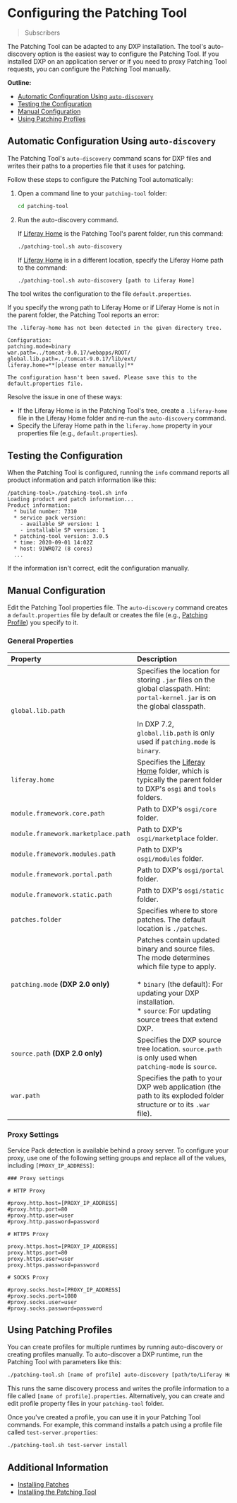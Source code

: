 # Configuring the Patching Tool

> Subscribers

The Patching Tool can be adapted to any DXP installation. The tool's auto-discovery option is the easiest way to configure the Patching Tool. If you installed DXP on an application server or if you need to proxy Patching Tool requests, you can configure the Patching Tool manually. 

**Outline:**

* [Automatic Configuration Using `auto-discovery`](#automatic-configuration-using-auto-discovery)
* [Testing the Configuration](#testing-the-configuration)
* [Manual Configuration](#manual-configuration)
* [Using Patching Profiles](#using-patching-profiles)

## Automatic Configuration Using `auto-discovery`

The Patching Tool's `auto-discovery` command scans for DXP files and writes their paths to a properties file that it uses for patching.

Follow these steps to configure the Patching Tool automatically:

1. Open a command line to your `patching-tool` folder:

    ```bash
    cd patching-tool
    ```

1. Run the auto-discovery command.

    If [Liferay Home](../../reference/liferay-home.md) is the Patching Tool's parent folder, run this command:

    ```bash
    ./patching-tool.sh auto-discovery
    ```

    If [Liferay Home](../../reference/liferay-home.md) is in a different location, specify the Liferay Home path to the command:

    ```bash
    ./patching-tool.sh auto-discovery [path to Liferay Home]
    ```

The tool writes the configuration to the file `default.properties`.

If you specify the wrong path to Liferay Home or if Liferay Home is not in the parent folder, the Patching Tool reports an error:

```
The .liferay-home has not been detected in the given directory tree.

Configuration:
patching.mode=binary
war.path=../tomcat-9.0.17/webapps/ROOT/
global.lib.path=../tomcat-9.0.17/lib/ext/
liferay.home=**[please enter manually]**

The configuration hasn't been saved. Please save this to the default.properties file.
```

Resolve the issue in one of these ways:

* If the Liferay Home is in the Patching Tool's tree, create a `.liferay-home` file in the Liferay Home folder and re-run the `auto-discovery` command.
* Specify the Liferay Home path in the `liferay.home` property in your properties file (e.g., `default.properties`).

## Testing the Configuration

When the Patching Tool is configured, running the `info` command reports all product information and patch information like this:

```
/patching-tool>./patching-tool.sh info
Loading product and patch information...
Product information:
  * build number: 7310
  * service pack version:
    - available SP version: 1
    - installable SP version: 1
  * patching-tool version: 3.0.5
  * time: 2020-09-01 14:02Z
  * host: 91WRQ72 (8 cores)
  ...
```

If the information isn't correct, edit the configuration manually.

## Manual Configuration

Edit the Patching Tool properties file. The `auto-discovery` command creates a `default.properties` file by default or creates the file (e.g., [Patching Profile](#using-patching-profiles)) you specify to it.

### General Properties

| Property | Description |
| :------- | :---------- |
| `global.lib.path` | Specifies the location for storing `.jar` files on the global classpath. Hint: `portal-kernel.jar` is on the global classpath.<br><br>In DXP 7.2, `global.lib.path` is only used if `patching.mode` is `binary`.  |
| `liferay.home` | Specifies the [Liferay Home](../../reference/liferay-home.md) folder, which is typically the parent folder to DXP's `osgi` and `tools` folders. |
| `module.framework.core.path` | Path to DXP's `osgi/core` folder. |
| `module.framework.marketplace.path` | Path to DXP's `osgi/marketplace` folder. |
| `module.framework.modules.path` | Path to DXP's `osgi/modules` folder. |
| `module.framework.portal.path` | Path to DXP's `osgi/portal` folder. |
| `module.framework.static.path` | Path to DXP's `osgi/static` folder. |
| `patches.folder` | Specifies where to store patches. The default location is `./patches`. |
| `patching.mode` **(DXP 2.0 only)** | Patches contain updated binary and source files. The mode determines which file type to apply.<br><br>* `binary` (the default): For updating your DXP installation.<br>* `source`: For updating source trees that extend DXP. |
| `source.path` **(DXP 2.0 only)** | Specifies the DXP source tree location. `source.path` is only used when `patching-mode` is `source`. |
| `war.path` | Specifies the path to your DXP web application (the path to its exploded folder structure or to its `.war` file). |

### Proxy Settings

Service Pack detection is available behind a proxy server. To configure your proxy, use one of the following setting groups and replace all of the values, including `[PROXY_IP_ADDRESS]`:

```properties
### Proxy settings

# HTTP Proxy

#proxy.http.host=[PROXY_IP_ADDRESS]
#proxy.http.port=80
#proxy.http.user=user
#proxy.http.password=password

# HTTPS Proxy

proxy.https.host=[PROXY_IP_ADDRESS]
proxy.https.port=80
proxy.https.user=user
proxy.https.password=password

# SOCKS Proxy

#proxy.socks.host=[PROXY_IP_ADDRESS]
#proxy.socks.port=1080
#proxy.socks.user=user
#proxy.socks.password=password
```

## Using Patching Profiles

You can create profiles for multiple runtimes by running auto-discovery or creating profiles manually. To auto-discover a DXP runtime, run the Patching Tool with parameters like this:

```bash
./patching-tool.sh [name of profile] auto-discovery [path/to/Liferay Home]
```

This runs the same discovery process and writes the profile information to a file called `[name of profile].properties`. Alternatively, you can create and edit profile property files in your `patching-tool` folder.

Once you've created a profile, you can use it in your Patching Tool commands. For example, this command installs a patch using a profile file called `test-server.properties`:

```bash
./patching-tool.sh test-server install
```

## Additional Information

* [Installing Patches](./installing-patches.md)
* [Installing the Patching Tool](./installing-the-patching-tool.md)